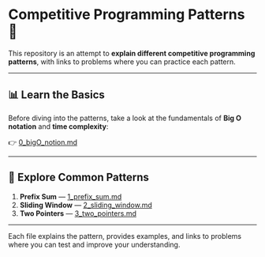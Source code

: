 # Competitive Programming Patterns 📘

This repository is an attempt to **explain different competitive programming patterns**, with links to problems where you can practice each pattern.

---

## 📊 Learn the Basics
Before diving into the patterns, take a look at the fundamentals of **Big O notation** and **time complexity**:

👉 [0_bigO_notion.md](./0_bigO_notion.md)

---

## 🧩 Explore Common Patterns

1. **Prefix Sum** — [1_prefix_sum.md](./1_prefix_sum.md)  
2. **Sliding Window** — [2_sliding_window.md](./2_sliding_window.md)
3. **Two Pointers** — [3_two_pointers.md](./3_two_pointers.md)

---

Each file explains the pattern, provides examples, and links to problems where you can test and improve your understanding.
